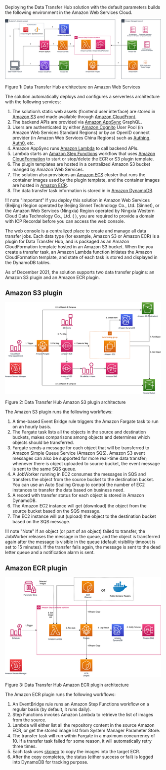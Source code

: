 Deploying the Data Transfer Hub solution with the default parameters builds the following environment in the Amazon Web Services Cloud.

![architecture-cn](./images/arch-cn.png)
      
Figure 1: Data Transfer Hub architecture on Amazon Web Services

The solution automatically deploys and configures a serverless architecture with the following services: 

1.	The solution’s static web assets (frontend user interface) are stored in [Amazon S3][s3] and made available through [Amazon CloudFront][cloudfront].
2.	The backend APIs are provided via [Amazon AppSync][appsync] GraphQL.
3.	Users are authenticated by either [Amazon Cognito][cognito] User Pool (in Amazon Web Services Standard Regions) or by an OpenID connect provider (in Amazon Web Services China Regions) such as [Authing](https://www.authing.cn/), [Auth0](https://auth0.com/), etc.
4.	Amazon AppSync runs [Amazon Lambda][lambda] to call backend APIs.
5.	Lambda starts an [Amazon Step Functions][stepfunction] workflow that uses [Amazon CloudFormation][cloudformation] to start or stop/delete the ECR or S3 plugin template.
6.	The plugin templates are hosted in a centralized Amazon S3 bucket manged by Amazon Web Services.
7.	The solution also provisions an [Amazon ECS][ecs] cluster that runs the container images used by the plugin template, and the container images are hosted in [Amazon ECR][ecr].
8.	The data transfer task information is stored in in [Amazon DynamoDB][dynamodb].

!!! note "Important"
    If you deploy this solution in Amazon Web Services (Beijing) Region operated by Beijing Sinnet Technology Co., Ltd. (Sinnet), or the Amazon Web Services (Ningxia) Region operated by Ningxia Western Cloud Data Technology Co., Ltd. ( ), you are required to provide a domain with ICP Recordal before you can access the web console.

The web console is a centralized place to create and manage all data transfer jobs. Each data type (for example, Amazon S3 or Amazon ECR) is a plugin for Data Transfer Hub, and is packaged as an Amazon CloudFormation template hosted in an Amazon S3 bucket. When the you create a transfer task, an Amazon Lambda function initiates the Amazon CloudFormation template, and state of each task is stored and displayed in the DynamoDB tables.

As of December 2021, the solution supports two data transfer plugins: an Amazon S3 plugin and an Amazon ECR plugin. 

## Amazon S3 plugin

![s3-architecture-cn](./images/s3-arch-cn.png)

Figure 2: Data Transfer Hub Amazon S3 plugin architecture

The Amazon S3 plugin runs the following workflows:

1.	A time-based Event Bridge rule triggers the Amazon Fargate task to run on an hourly basis. 
2.	The Fargate task lists all the objects in the source and destination
buckets, makes comparisons among objects and determines which objects should be transferred.
3.	Fargate sends a message for each object that will be transferred to Amazon Simple Queue Service (Amazon SQS). Amazon S3 event messages can also be supported for more real-time data transfer; whenever there is object uploaded to source bucket, the event message is sent to the same SQS queue.
4.	A JobWorker running in EC2 consumes the messages in SQS and transfers the object from the source bucket to the destination bucket. You can use an Auto Scaling Group to control the number of EC2 instances to transfer the data based on business need.
5.	A record with transfer status for each object is stored in Amazon DynamoDB. 
6.	The Amazon EC2 instance will get (download) the object from the source bucket based on the SQS message. 
7.	The EC2 instance will put (upload) the object to the destination bucket based on the SQS message. 


!!! note "Note"
    If an object (or part of an object) failed to transfer, the JobWorker releases the message in the queue, and the object is transferred again after the message is visible in the queue (default visibility timeout is set to 15 minutes). If the transfer fails again, the message is sent to the dead letter queue and a notification alarm is sent.

## Amazon ECR plugin

![ecr-architecture-cn](./images/ecr-arch-cn.png)

Figure 3: Data Transfer Hub Amazon ECR plugin architecture

The Amazon ECR plugin runs the following workflows:

1.	An EventBridge rule runs an Amazon Step Functions workflow on a regular basis (by default, it runs daily).
2.	Step Functions invokes Amazon Lambda to retrieve the list of images from the source.
3.	Lambda will either list all the repository content in the source Amazon ECR, or get the stored image list from System Manager Parameter Store.
4.	The transfer task will run within Fargate in a maximum concurrency of 10. If a transfer task failed for some reason, it will automatically retry three times.
5.	Each task uses [skopeo](https://github.com/containers/skopeo) to copy the images into the target ECR.
6.	After the copy completes, the status (either success or fail) is logged into DynamoDB for tracking purpose.


[s3]:https://www.amazonaws.cn/s3/?nc1=h_ls
[cloudfront]:https://www.amazonaws.cn/cloudfront/?nc1=h_ls
[appsync]:https://www.amazonaws.cn/appsync/?nc1=h_ls
[cognito]:https://www.amazonaws.cn/cognito/?nc1=h_ls
[lambda]:https://www.amazonaws.cn/lambda/?nc1=h_ls
[stepfunction]:https://www.amazonaws.cn/step-functions/?nc1=h_ls
[cloudformation]:https://aws.amazon.com/cn/cloudformation/
[ecs]:https://aws.amazon.com/cn/ecs/
[ecr]:https://aws.amazon.com/cn/ecr/
[dynamodb]:https://www.amazonaws.cn/dynamodb/?nc1=h_ls